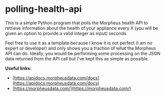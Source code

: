 # polling-health-api
This is a simple Python program that polls the Morpheus health API to retrieve information about the health of your appliance every X (you will be given an option to provide a valid integer as input) seconds. 

Feel free to use it as a template because I know it is not perfect (I am no expert or developer) and only shows you a fraction of what the Morpheus API can do. Ideally, you would be performing some processing on the JSON data returned from the API call but I've kept this as simple as possible. 

**Useful links:** 
- [https://apidocs.morpheusdata.com/docs](https://apidocs.morpheusdata.com/docs)
- [https://morpheusdata.com/](https://morpheusdata.com/)
